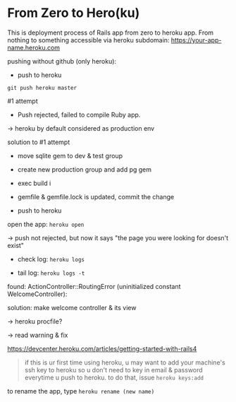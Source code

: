 # From Zero to Hero(ku)

This is deployment process of Rails app from zero to heroku app. From nothing to something accessible via heroku subdomain: https://your-app-name.heroku.com



pushing without github (only heroku):



- push to heroku

`git push heroku master`



#1 attempt

- Push rejected, failed to compile Ruby app.



-> heroku by default considered as production env



solution to #1 attempt

- move sqlite gem to dev & test group

- create new production group and add pg gem

- exec build i

- gemfile & gemfile.lock is updated, commit the change

- push to heroku



open the app: `heroku open`



-> push not rejected, but now it says "the page you were looking for doesn't exist"



- check log: `heroku logs`

- tail log: `heroku logs -t`

found: ActionController::RoutingError (uninitialized constant WelcomeController):


solution: make welcome controller & its view



-> heroku procfile?



-> read warning & fix



https://devcenter.heroku.com/articles/getting-started-with-rails4



> if this is ur first time using heroku, u may want to add your machine's ssh key to heroku so u don't need to key in email & password everytime u push to heroku. to do that, issue `heroku keys:add`



to rename the app, type `heroku rename (new name)`






